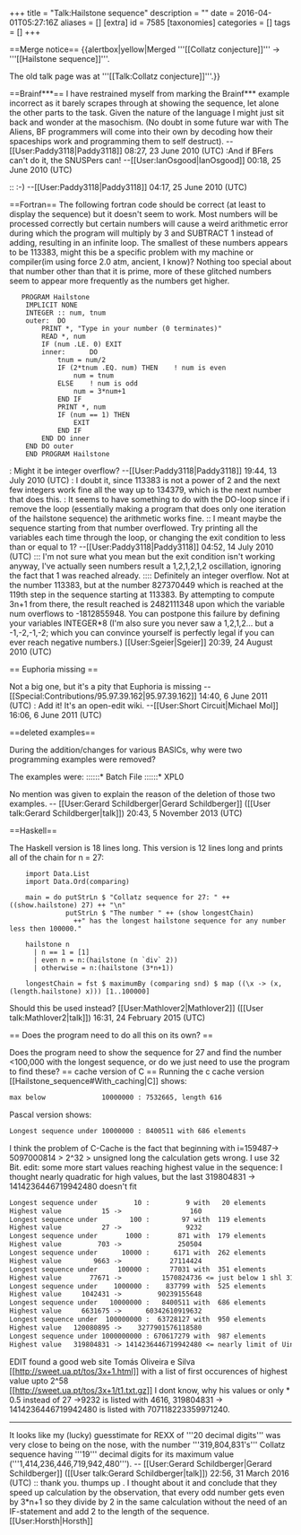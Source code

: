 +++
title = "Talk:Hailstone sequence"
description = ""
date = 2016-04-01T05:27:16Z
aliases = []
[extra]
id = 7585
[taxonomies]
categories = []
tags = []
+++

==Merge notice==
{{alertbox|yellow|Merged '''[[Collatz conjecture]]''' &rarr; '''[[Hailstone sequence]]'''.

The old talk page was at '''[[Talk:Collatz conjecture]]'''.}}

==Brainf***==
I have restrained myself from marking the Brainf*** example incorrect as it barely scrapes through at showing the sequence, let alone the other parts to the task. Given the nature of the language I might just sit back and wonder at the masochism. (No doubt in some future war with The Aliens, BF programmers will come into their own by decoding how their spaceships work and programming them to self destruct). --[[User:Paddy3118|Paddy3118]] 08:27, 23 June 2010 (UTC)
:And if BFers can't do it, the SNUSPers can! --[[User:IanOsgood|IanOsgood]] 00:18, 25 June 2010 (UTC)

:: :-)
--[[User:Paddy3118|Paddy3118]] 04:17, 25 June 2010 (UTC)

==Fortran==
The following fortran code should be correct (at least to display the sequence) but it doesn't seem to work.  Most numbers will be processed correctly but certain numbers will cause a weird arithmetic error during which the program will multiply by 3 and SUBTRACT 1 instead of adding, resulting in an infinite loop. The smallest of these numbers appears to be 113383, might this be a specific problem with my machine or compiler(im using force 2.0 atm, ancient, I know)?  Nothing too special about that number other than that it is prime, more of these glitched numbers seem to appear more frequently as the numbers get higher.
   

       PROGRAM Hailstone
        IMPLICIT NONE
        INTEGER :: num, tnum
        outer:  DO
            PRINT *, "Type in your number (0 terminates)"
            READ *, num
            IF (num .LE. 0) EXIT
            inner:      DO
                tnum = num/2
                IF (2*tnum .EQ. num) THEN    ! num is even
                    num = tnum
                ELSE    ! num is odd
                    num = 3*num+1
                END IF
                PRINT *, num
                IF (num == 1) THEN
                    EXIT
                END IF
            END DO inner
        END DO outer
        END PROGRAM Hailstone

: Might it be integer overflow? --[[User:Paddy3118|Paddy3118]] 19:44, 13 July 2010 (UTC)
: I doubt it, since 113383 is not a power of 2 and the next few integers work fine all the way up to 134379, which is the next number that does this.
: It seems to have something to do with the DO-loop since if i remove the loop (essentially making a program that does only one iteration of the hailstone sequence) the arithmetic works fine.
:: I meant maybe the sequence starting from that number overflowed. Try printing all the variables each time through the loop, or changing the exit condition to less than or equal to 1? --[[User:Paddy3118|Paddy3118]] 04:52, 14 July 2010 (UTC)
::: I'm not sure what you mean but the exit condition isn't working anyway, I've actually seen numbers result a 1,2,1,2,1,2 oscillation, ignoring the fact that 1 was reached already.
:::: Definitely an integer overflow. Not at the number 113383, but at the number 827370449 which is reached at the 119th step in the sequence starting at 113383. By attempting to compute 3n+1 from there, the result reached is 2482111348 upon which the variable num overflows to -1812855948. You can postpone this failure by defining your variables INTEGER*8 (I'm also sure you never saw a 1,2,1,2... but a -1,-2,-1,-2; which you can convince yourself is perfectly legal if you can ever reach negative numbers.)   [[User:Sgeier|Sgeier]] 20:39, 24 August 2010 (UTC)

== Euphoria missing ==

Not a big one, but it's a pity that Euphoria is missing --[[Special:Contributions/95.97.39.162|95.97.39.162]] 14:40, 6 June 2011 (UTC)
: Add it! It's an open-edit wiki. --[[User:Short Circuit|Michael Mol]] 16:06, 6 June 2011 (UTC)

==deleted examples==

During the addition/changes for various BASICs, why were two programming examples were removed?

The examples were:
::::::* Batch File
::::::* XPL0

No mention was given to explain the reason of the deletion of those two examples. -- [[User:Gerard Schildberger|Gerard Schildberger]] ([[User talk:Gerard Schildberger|talk]]) 20:43, 5 November 2013 (UTC)


==Haskell==

The Haskell version is 18 lines long. This version is 12 lines long and prints all of the chain for n = 27:

        import Data.List
        import Data.Ord(comparing)
        
        main = do putStrLn $ "Collatz sequence for 27: " ++ ((show.hailstone) 27) ++ "\n"
                  putStrLn $ "The number " ++ (show longestChain)
                    ++" has the longest hailstone sequence for any number less then 100000."
        
        hailstone n
          | n == 1 = [1]
          | even n = n:(hailstone (n `div` 2))
          | otherwise = n:(hailstone (3*n+1))
        
        longestChain = fst $ maximumBy (comparing snd) $ map ((\x -> (x,(length.hailstone) x))) [1..100000]

Should this be used instead? [[User:Mathlover2|Mathlover2]] ([[User talk:Mathlover2|talk]]) 16:31, 24 February 2015 (UTC)

== Does the program need to do all this on its own? ==

Does the program need to show the sequence for 27 and find the number <100,000 with the longest sequence, or do we just need to use the program to find these?
== cache version of C ==
Running the c cache version [[Hailstone_sequence#With_caching|C]] shows:

```txt
max below              10000000 : 7532665, length 616
```

Pascal version shows:

```txt
Longest sequence under 10000000 : 8400511 with 686 elements
```

I think the problem of C-Cache is the fact that beginning with i=159487-> 5097000814 > 2^32 > unsigned long the calculation gets wrong.
I use 32 Bit.
edit: some more start values reaching highest value in the sequence:
I thought nearly quadratic for high values, but the last 319804831 -> 1414236446719942480 doesn't fit 

```txt
Longest sequence under         10 :         9 with   20 elements
Highest value          15 ->                 160
Longest sequence under        100 :        97 with  119 elements
Highest value          27 ->                9232
Longest sequence under       1000 :       871 with  179 elements
Highest value         703 ->              250504
Longest sequence under      10000 :      6171 with  262 elements
Highest value        9663 ->            27114424
Longest sequence under     100000 :     77031 with  351 elements
Highest value       77671 ->          1570824736 <= just below 1 shl 31
Longest sequence under    1000000 :    837799 with  525 elements
Highest value     1042431 ->         90239155648
Longest sequence under   10000000 :   8400511 with  686 elements
Highest value     6631675 ->      60342610919632
Longest sequence under  100000000 :  63728127 with  950 elements
Highest value   120080895 ->    3277901576118580
Longest sequence under 1000000000 : 670617279 with  987 elements
Highest value   319804831 -> 1414236446719942480 <= nearly limit of Uint64 
```


EDIT found a good web site Tomás Oliveira e Silva
[[http://sweet.ua.pt/tos/3x+1.html]] with a list of first occurences of highest value upto 2^58  
[[http://sweet.ua.pt/tos/3x+1/t1.txt.gz]]
I dont know, why his values or only * 0.5 instead of 27 ->9232 is listed with  4616, 319804831 -> 1414236446719942480 is listed with 707118223359971240.



-----



It looks like my (lucky) guesstimate for REXX of   '''20 decimal digits'''   was very close to being on the nose, with the number   '''319,804,831's'''   Collatz sequence having   '''19'''   decimal digits for its maximum value   ('''1,414,236,446,719,942,480''').   -- [[User:Gerard Schildberger|Gerard Schildberger]] ([[User talk:Gerard Schildberger|talk]]) 22:56, 31 March 2016 (UTC)
:: thank you. thumps up . I thought about it and conclude that they speed up calculation by the observation, that every odd number gets even by 3*n+1 so they divide by 2 in the same calculation without the need of an IF-statement and add 2 to the length of the sequence.[[User:Horsth|Horsth]]
